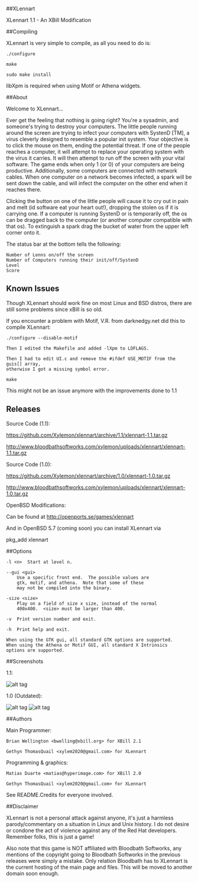 ##XLennart

XLennart 1.1 - An XBill Modification

##Compiling

XLennart is very simple to compile, as all you need to do is:

	./configure

	make

	sudo make install

libXpm is required when using Motif or Athena widgets.

##About

Welcome to XLennart...

Ever get the feeling that nothing is going right?  You're a sysadmin,
and someone's trying to destroy your computers.  The little people
running around the screen are trying to infect your computers with
SystenD [TM], a virus cleverly  designed to resemble a popular
init system.  Your objective is to click the mouse on them, ending
the potential threat.  If one of the people reaches a computer, it will
attempt to replace your operating system with the virus it carries. It
will then attempt to run off the screen with your vital software.  The
game ends when only 1 (or 0) of your computers are being productive.
Additionally, some computers are connected with network cables.  When
one computer on a network becomes infected, a spark will be sent down
the cable, and will infect the computer on the other end when it reaches
there.

Clicking the button on one of the little people will cause it to cry out
in pain and melt (id software eat your heart out!), dropping the stolen
os if it is carrying one.  If a computer is running SystenD or is
temporarily off, the os can be dragged back to the computer (or
another computer compatible with that os).  To extinguish a spark drag
the bucket of water from the upper left corner onto it.

The status bar at the bottom tells the following:
	
	Number of Lenns on/off the screen
	Number of Computers running their init/off/SystenD
	Level
	Score

## Known Issues

Though XLennart should work fine on most Linux and BSD distros, there are 
still some problems since xBill is so old. 

If you encounter a problem with Motif, V.R. from darknedgy.net did this to 
compile XLennart:

	./configure --disable-motif

	Then I edited the Makefile and added -lXpm to LDFLAGS.

	Then I had to edit UI.c and remove the #ifdef USE_MOTIF from the guis[] array, 
	otherwise I got a missing symbol error.

	make 

This might not be an issue anymore with the improvements done to 1.1

## Releases

Source Code (1.1):

https://github.com/Xylemon/xlennart/archive/1.1/xlennart-1.1.tar.gz

http://www.bloodbathsoftworks.com/xylemon/uploads/xlennart/xlennart-1.1.tar.gz

Source Code (1.0):

https://github.com/Xylemon/xlennart/archive/1.0/xlennart-1.0.tar.gz

http://www.bloodbathsoftworks.com/xylemon/uploads/xlennart/xlennart-1.0.tar.gz

OpenBSD Modifications:

Can be found at http://openports.se/games/xlennart

And in OpenBSD 5.7 (coming soon) you can install XLennart via

pkg_add xlennart


##Options

	-l <n>	Start at level n.

	--gui <gui>
		Use a specific front end.  The possible values are
		gtk, motif, and athena.  Note that some of these
		may not be compiled into the binary.

	-size <size>
		Play on a field of size x size, instead of the normal
		400x400.  <size> must be larger than 400.

	-v	Print version number and exit.

	-h	Print help and exit.

	When using the GTK gui, all standard GTK options are supported.
	When using the Athena or Motif GUI, all standard X Intrinsics
	options are supported.


##Screenshots

1.1:

![alt tag](http://www.bloodbathsoftworks.com/xylemon/images/screenshots/xlennart/xlennartscreen3.png)

1.0 (Outdated):

![alt tag](http://www.bloodbathsoftworks.com/xylemon/images/screenshots/xlennart/xlennartscreen1.png)
![alt tag](http://www.bloodbathsoftworks.com/xylemon/images/screenshots/xlennart/xlennartscreen2.png)

##Authors

Main Programmer:

	Brian Wellington <bwelling@xbill.org> for XBill 2.1

	Gethyn ThomasQuail <xylem2020@gmail.com> for XLennart

Programming & graphics:

	Matias Duarte <matias@hyperimage.com> for XBill 2.0

	Gethyn ThomasQuail <xylem2020@gmail.com> for XLennart

See README.Credits for everyone involved.

##Disclaimer

XLennart is not a personal attack against anyone, it's just a harmless 
parody/commentary on a situation in Linux and Unix history. I do not desire or 
condone the act of violence against any of the Red Hat developers. Remember folks, 
this is just a game!

Also note that this game is NOT affiliated with Bloodbath Softworks, any mentions of 
the copyright going to Bloodbath Softworks in the previous releases were simply a 
mistake. Only relation Bloodbath has to XLennart is the current hosting of the main 
page and files. This will be moved to another domain soon enough. 
